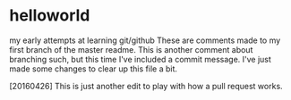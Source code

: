 # helloworld
my early attempts at learning git/github
These are comments made to my first branch of the master readme.
This is another comment about branching such, but this time I've included a commit message.
I've just made some changes to clear up this file a bit.

[20160426]
This is just another edit to play with how a pull request works.
